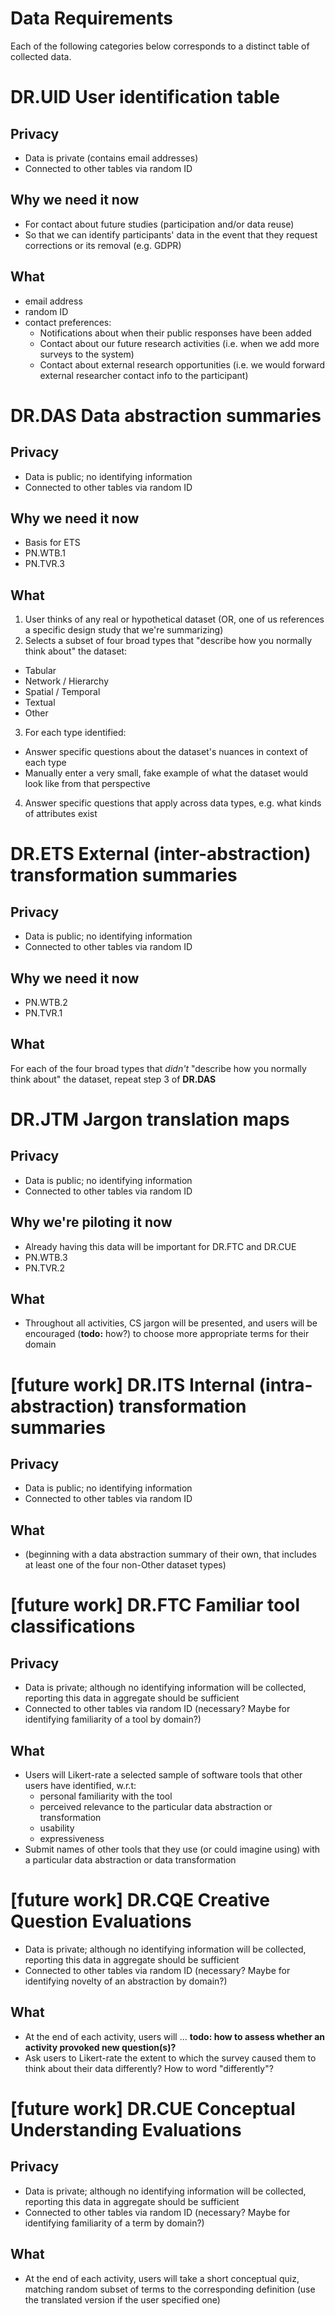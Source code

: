 Data Requirements
=================
Each of the following categories below corresponds to a distinct table of collected data.


# **DR.UID** User identification table
## Privacy
- Data is private (contains email addresses)
- Connected to other tables via random ID

## Why we need it now
- For contact about future studies (participation and/or data reuse)
- So that we can identify participants' data in the event that they request corrections or its removal (e.g. GDPR)

## What
- email address
- random ID
- contact preferences:
  - Notifications about when their public responses have been added
  - Contact about our future research activities (i.e. when we add more surveys to the system)
  - Contact about external research opportunities (i.e. we would forward external researcher contact info to the participant)


# **DR.DAS** Data abstraction summaries
## Privacy
- Data is public; no identifying information
- Connected to other tables via random ID

## Why we need it now
- Basis for ETS
- PN.WTB.1
- PN.TVR.3

## What
1. User thinks of any real or hypothetical dataset (OR, one of us references a specific design study that we're summarizing)
2. Selects a subset of four broad types that "describe how you normally think about" the dataset:
  - Tabular
  - Network / Hierarchy
  - Spatial / Temporal
  - Textual
  - Other
3. For each type identified:
  - Answer specific questions about the dataset's nuances in context of each type
  - Manually enter a very small, fake example of what the dataset would look like from that perspective
4. Answer specific questions that apply across data types, e.g. what kinds of attributes exist


# **DR.ETS** External (inter-abstraction) transformation summaries
## Privacy
- Data is public; no identifying information
- Connected to other tables via random ID

## Why we need it now
- PN.WTB.2
- PN.TVR.1

## What
For each of the four broad types that *didn't* "describe how you normally think about" the dataset, repeat step 3 of **DR.DAS**


# **DR.JTM** Jargon translation maps
## Privacy
- Data is public; no identifying information
- Connected to other tables via random ID

## Why we're piloting it now
- Already having this data will be important for DR.FTC and DR.CUE
- PN.WTB.3
- PN.TVR.2

## What
- Throughout all activities, CS jargon will be presented, and users will be encouraged (**todo:** how?) to choose more appropriate terms for their domain


# [future work] **DR.ITS** Internal (intra-abstraction) transformation summaries
## Privacy
- Data is public; no identifying information
- Connected to other tables via random ID

## What
  - (beginning with a data abstraction summary of their own, that includes at least one of the four non-Other dataset types)


# [future work] **DR.FTC** Familiar tool classifications
## Privacy
- Data is private; although no identifying information will be collected, reporting this data in aggregate should be sufficient
- Connected to other tables via random ID (necessary? Maybe for identifying familiarity of a tool by domain?)

## What
- Users will Likert-rate a selected sample of software tools that other users have identified, w.r.t:
  - personal familiarity with the tool
  - perceived relevance to the particular data abstraction or transformation
  - usability
  - expressiveness
- Submit names of other tools that they use (or could imagine using) with a particular data abstraction or data transformation


# [future work] **DR.CQE** Creative Question Evaluations
- Data is private; although no identifying information will be collected, reporting this data in aggregate should be sufficient
- Connected to other tables via random ID (necessary? Maybe for identifying novelty of an abstraction by domain?)

## What
- At the end of each activity, users will ... **todo: how to assess whether an activity provoked new question(s)?**
- Ask users to Likert-rate the extent to which the survey caused them to think about their data differently? How to word "differently"?


# [future work] **DR.CUE** Conceptual Understanding Evaluations
## Privacy
- Data is private; although no identifying information will be collected, reporting this data in aggregate should be sufficient
- Connected to other tables via random ID (necessary? Maybe for identifying familiarity of a term by domain?)

## What
- At the end of each activity, users will take a short conceptual quiz, matching random subset of terms to the corresponding definition (use the translated version if the user specified one)
